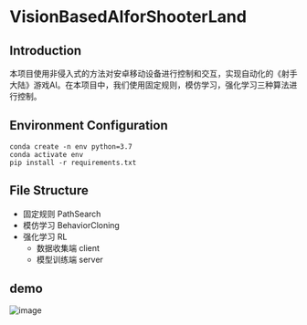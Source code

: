 VisionBasedAIforShooterLand
==

## Introduction
本项目使用非侵入式的方法对安卓移动设备进行控制和交互，实现自动化的《射手大陆》游戏AI。在本项目中，我们使用固定规则，模仿学习，强化学习三种算法进行控制。

## Environment Configuration

```
conda create -n env python=3.7
conda activate env
pip install -r requirements.txt
```

## File Structure

- 固定规则 PathSearch
- 模仿学习 BehaviorCloning
- 强化学习 RL
  - 数据收集端 client
  - 模型训练端 server

## demo

![image](/docs/demo.gif)
